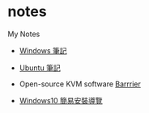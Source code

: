 # notes
My Notes

* [Windows 筆記](windows.md)

* [Ubuntu 筆記](ubuntu.md)

* Open-source KVM software [Barrrier](barrier.md)

* [Windows10 簡易安裝導覽](install_win10/README.md)
